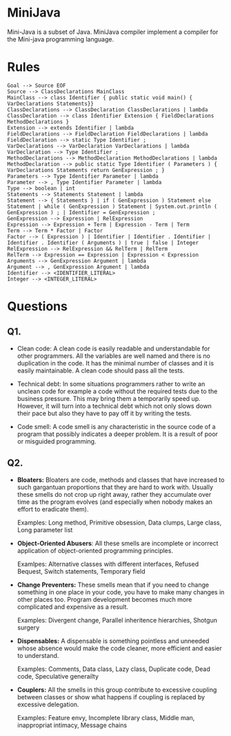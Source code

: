 # MiniJava
Mini-Java is a subset of Java. MiniJava compiler implement a compiler for the Mini-java
programming language.

# Rules
```
Goal --> Source EOF
Source --> ClassDeclarations MainClass
MainClass --> class Identifier { public static void main() { VarDeclarations Statements}}
ClassDeclarations --> ClassDeclaration ClassDeclarations | lambda
ClassDeclaration --> class Identifier Extension { FieldDeclarations MethodDeclarations }
Extension --> extends Identifier | lambda
FieldDeclarations --> FieldDeclaration FieldDeclarations | lambda
FieldDeclaration --> static Type Identifier ;
VarDeclarations --> VarDeclaration VarDeclarations | lambda
VarDeclaration --> Type Identifier ;
MethodDeclarations --> MethodDeclaration MethodDeclarations | lambda
MethodDeclaration --> public static Type Identifier ( Parameters ) { VarDeclarations Statements return GenExpression ; }
Parameters --> Type Identifier Parameter | lambda
Parameter --> , Type Identifier Parameter | lambda
Type --> boolean | int
Statements --> Statements Statement | lambda
Statement --> { Statements } | if ( GenExpression ) Statement else Statement | while ( GenExpression ) Statement | System.out.println ( GenExpression ) ; | Identifier = GenExpression ;
GenExpression --> Expression | RelExpression
Expression --> Expression + Term | Expression - Term | Term
Term --> Term * Factor | Factor
Factor --> ( Expression ) | Identifier | Identifier . Identifier | Identifier . Identifier ( Arguments ) | true | false | Integer
RelExpression --> RelExpression && RelTerm | RelTerm
RelTerm --> Expression == Expression | Expression < Expression
Arguments --> GenExpression Argument | lambda
Argument --> , GenExpression Argument | lambda
Identifier --> <IDENTIFIER_LITERAL>
Integer --> <INTEGER_LITERAL>
```

# Questions

## Q1.
- Clean code: A clean code is easily readable and understandable for other programmers. All the variables are well named and there is no duplication in the code. It has the minimal number of classes and it is easily maintainable. A clean code should pass all the tests.

- Technical debt: In some situations programmers rather to write an unclean code for example a code without the required tests due to the business pressure. This may bring them a temporarily speed up. However, it will turn into a technical debt which not only slows down their pace but also they have to pay off it by writing the tests.

- Code smell: A code smell is any characteristic in the source code of a program that possibly indicates a deeper problem. It is a result of poor or misguided programming.

## Q2. 
- **Bloaters:** Bloaters are code, methods and classes that have increased to such gargantuan proportions that they are hard to work with. Usually these smells do not crop up right away, rather they accumulate over time as the program evolves (and especially when nobody makes an effort to eradicate them).

	Examples: Long method, Primitive obsession, Data clumps, Large class, Long parameter list

- **Object-Oriented Abusers**: All these smells are incomplete or incorrect application of object-oriented programming principles.

	Examlpes: Alternative classes with different interfaces, Refused Bequest, Switch statements, Temporary field
	
- **Change Preventers:** These smells mean that if you need to change something in one place in your code, you have to make many changes in other places too. Program development becomes much more complicated and expensive as a result.

	Examples: Divergent change, Parallel inheritence hierarchies, Shotgun surgery
	
- **Dispensables:** A dispensable is something pointless and unneeded whose absence would make the code cleaner, more efficient and easier to understand.

	Examples: Comments, Data class, Lazy class, Duplicate code, Dead code, Speculative generailty
	
- **Couplers:** All the smells in this group contribute to excessive coupling between classes or show what happens if coupling is replaced by excessive delegation.

	Examples: Feature envy, Incomplete library class, Middle man, inappropriat intimacy, Message chains
